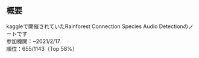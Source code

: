## 概要
kaggleで開催されていたRainforest Connection Species Audio Detectionのノートです  
参加機関：~2021/2/17  
順位：655/1143（Top 58%）
